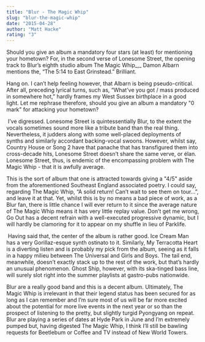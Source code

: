 ```yaml
---
title: "Blur - The Magic Whip"
slug: "blur-the-magic-whip"
date: "2015-04-28"
author: "Matt Hacke"
rating: "3"
---
```


Should you give an album a mandatory four stars (at least) for mentioning your hometown? For, in the second verse of Lonesome Street, the opening track to Blur’s eighth studio album The Magic Whip_,_ Damon Albarn mentions the, “The 5:14 to East Grinstead.” Brilliant.

Hang on. I can’t help feeling however, that Albarn is being pseudo-critical. After all, preceding lyrical turns, such as, “What’ve you got / mass produced in somewhere hot,” hardly frames my West Sussex birthplace in a good light. Let me rephrase therefore, should you give an album a mandatory "0 mark" for attacking your hometown?

 I’ve digressed. Lonesome Street is quintessentially Blur, to the extent the vocals sometimes sound more like a tribute band than the real thing. Nevertheless, it judders along with some well-placed deployments of synths and similarly accordant backing-vocal swoons. However, whilst say, Country House or Song 2 have that panache that has transfigured them into cross-decade hits, Lonesome Street doesn’t share the same verve, or élan. Lonesome Street, thus, is endemic of the encompassing problem with The Magic Whip - that it is awfully average.

This is the sort of album that one is attracted towards giving a "4/5" aside from the aforementioned Southeast England associated poetry. I could say, regarding The Magic Whip, “A solid return! Can’t wait to see them on tour…”, and leave it at that. Yet, whilst this is by no means a bad piece of work, as a Blur fan, there is little chance I will ever return to it since the average nature of The Magic Whip means it has very little replay value. Don’t get me wrong, Go Out has a decent refrain with a well-executed progressive dynamic, but I will hardly be clamoring for it to appear on my shuffle in lieu of Parklife.

 Having said that, the center of the album is rather good. Ice Cream Man has a very Gorillaz-esque synth ostinato to it. Similarly, My Terracotta Heart is a diverting listen and is probably my pick from the album, seeing as it falls in a happy milieu between The Universal and Girls and Boys. The tail end, meanwhile, doesn’t exactly stack up to the rest of the work, but that’s hardly an unusual phenomenon. Ghost Ship, however, with its ska-tinged bass line, will surely slot right into the summer playlists at gastro-pubs nationwide.

Blur are a really good band and this is a decent album. Ultimately, The Magic Whip is irrelevant in that their legend status has been secured for as long as I can remember and I’m sure most of us will be far more excited about the potential for more live events in the next year or so than the prospect of listening to the pretty, but slightly turgid Pyongyang on repeat. Blur are playing a series of dates at Hyde Park in June and I’m extremely pumped but, having digested The Magic Whip, I think I’ll still be bawling requests for Beetlebum or Coffee and TV instead of New World Towers.
